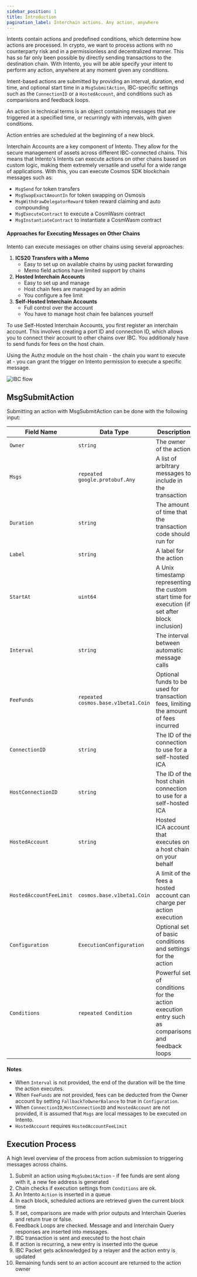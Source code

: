 ```yaml
---
sidebar_position: 1
title: Introduction
pagination_label: Interchain actions. Any action, anywhere
---
```


Intents contain actions and predefined conditions, which determine how actions are processed. In crypto, we want to process actions with no counterparty risk and in a permissionless and decentralized manner. This has so far only been possible by directly sending transactions to the destination chain. With Intento, you will be able specify your intent to perform any action, anywhere at any moment given any conditions.

Intent-based actions are submitted by providing an interval, duration, end time, and optional start time in a `MsgSubmitAction`, IBC-specific settings such as the `ConnectionID` or a `HostedAccount`, and conditions such as comparisions and feedback loops.

An action in technical terms is an object containing messages that are triggered at a specified time, or recurringly with intervals, with given conditions.

Action entries are scheduled at the beginning of a new block.

Interchain Accounts are a key component of Intento. They allow for the secure management of assets across different IBC-connected chains. This means that Intento's Intents can execute actions on other chains based on custom logic, making them extremely versatile and useful for a wide range of applications. With this, you can execute Cosmos SDK blockchain messages such as:

- `MsgSend` for token transfers
- `MsgSwapExactAmountIn` for token swapping on Osmosis
- `MsgWithdrawDelegatorReward` token reward claiming and auto compounding
- `MsgExecuteContract` to execute a CosmWasm contract
- `MsgInstantiateContract` to instantiate a CosmWasm contract

#### Approaches for Executing Messages on Other Chains

Intento can execute messages on other chains using several approaches:

1. **ICS20 Transfers with a Memo**
   - Easy to set up on available chains by using packet forwarding
   - Memo field actions have limited support by chains
2. **Hosted Interchain Accounts**
   - Easy to set up and manage
   - Host chain fees are managed by an admin
   - You configure a fee limit
3. **Self-Hosted Interchain Accounts**
   - Full control over the account
   - You have to manage host chain fee balances yourself

To use Self-Hosted Interchain Accounts, you first register an interchain account. This involves creating a port ID and connection ID, which allows you to connect their account to other chains over IBC. You additionaly have to send funds for fees on the host chain.

Using the Authz module on the host chain - the chain you want to execute at - you can grant the trigger on Intento permission to execute a specific message.

![IBC flow](@site/docs/images/ibc_trigger.png)

## MsgSubmitAction

Submitting an action with MsgSubmitAction can be done with the following input:

| Field Name              | Data Type                           | Description                                                                                      | optional |
| ----------------------- | ----------------------------------- | ------------------------------------------------------------------------------------------------ | -------- |
| `Owner`                 | `string`                            | The owner of the action                                                                          |          |
| `Msgs`                  | `repeated google.protobuf.Any`      | A list of arbitrary messages to include in the transaction                                       |          |
| `Duration`              | `string`                            | The amount of time that the transaction code should run for                                      |          |
| `Label`                 | `string`                            | A label for the action                                                                           | ✔️       |
| `StartAt`               | `uint64`                            | A Unix timestamp representing the custom start time for execution (if set after block inclusion) | ✔️       |
| `Interval`              | `string`                            | The interval between automatic message calls                                                     | ✔️       |
| `FeeFunds`              | `repeated cosmos.base.v1beta1.Coin` | Optional funds to be used for transaction fees, limiting the amount of fees incurred             | ✔️       |
| `ConnectionID`          | `string`                            | The ID of the connection to use for a self-hosted ICA                                            | ✔️       |
| `HostConnectionID`      | `string`                            | The ID of the host chain connection to use for a self-hosted ICA                                 | ✔️       |
| `HostedAccount`         | `string`                            | Hosted ICA account that executes on a host chain on your behalf                                  | ✔️       |
| `HostedAccountFeeLimit` | `cosmos.base.v1beta1.Coin`          | A limit of the fees a hosted account can charge per action execution                             | ✔️       |
| `Configuration`         | `ExecutionConfiguration`            | Optional set of basic conditions and settings for the action                                     | ✔️       |
| `Conditions`            | `repeated Condition`                | Powerful set of conditions for the action execution entry such as comparisons and feedback loops | ✔️       |

#### Notes

- When `Interval` is not provided, the end of the duration will be the time the action executes.
- When `FeeFunds` are not provided, fees can be deducted from the Owner account by setting `FallbackToOwnerBalance` to true in `Configuration`.
- When `ConnectionID`,`HostConnectionID` and `HostedAccount` are not provided, it is assumed that `Msgs` are local messages to be executed on Intento.
- `HostedAccount` requires `HostedAccountFeeLimit`

## Execution Process

A high level overview of the process from action submission to triggering messages across chains.

1. Submit an action using `MsgSubmitAction` - if fee funds are sent along with it, a new fee address is generated
2. Chain checks if execution settings from `Conditions` are ok.
3. An Intento `Action` is inserted in a queue
4. In each block, scheduled actions are retrieved given the current block time
5. If set, comparisons are made with prior outputs and Interchain Queries and return true or false.
6. Feedback Loops are checked. Message and and Interchain Query responses are inserted into messages.
7. IBC transaction is sent and executed to the host chain
8. If action is recurring, a new entry is inserted into the queue
9. IBC Packet gets acknowledged by a relayer and the action entry is updated
10. Remaining funds sent to an action account are returned to the action owner

<!-- _Continue reading on on how intent module works in the [module](@site/docs/module/index.md) section of our documetation._ -->

<!-- ## Considerations

Intento's Intents are a powerful tool for automating actions over IBC. However, there are some limitations that should be taken into consideration when designing applications or protocols.

Ordered IBC channels are a necessary requirement for Interchain Automation with Interchain Accounts. This means that Intento's Intents can only be executed when the previous execution did not time out. Channels close when a chain is available but a packet times out. IBC Packets may time out, which can lead to failed actions. This can happen due to network congestion or other reasons, and can lead to a loss of funds or other negative consequences. To reduce the risk of this happening, Intento's Intents by default have a timeout equal to the interval, so that the impact is minimal.

Actions depend on the availability of relayers. If relayers are not actively relaying IBC transactions, Intento's Intents may fail or take longer to execute. It is important to keep this in mind when using Intento's Intents, and to ensure that there are active relayers available for reliable execution. -->
